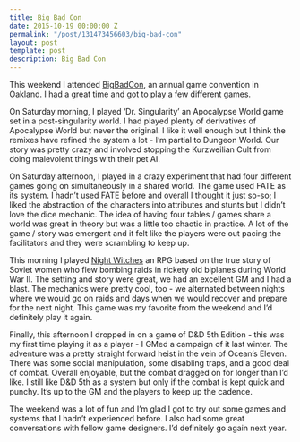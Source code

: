 ```yaml
---
title: Big Bad Con
date: 2015-10-19 00:00:00 Z
permalink: "/post/131473456603/big-bad-con"
layout: post
template: post
description: Big Bad Con
---
```


<p>This weekend I attended <a href="http://www.bigbadcon.com/">BigBadCon</a>, an annual game convention in Oakland. I had a great time and got to play a few different games.</p><p>On Saturday morning, I played&nbsp;‘Dr. Singularity’ an Apocalypse World game set in a post-singularity world. I had played plenty of derivatives of Apocalypse World but never the original. I like it well enough but I think the remixes have refined the system a lot - I’m partial to Dungeon World. Our story was pretty crazy and involved stopping the Kurzweilian Cult from doing malevolent things with their pet AI.</p><p>On Saturday afternoon, I played in a crazy experiment that had four different games going on simultaneously in a shared world. The game used FATE as its system. I hadn’t used FATE before and overall I thought it just so-so; I liked the abstraction of the characters into attributes and stunts but I didn’t love the dice mechanic. The idea of having four tables / games share a world was great in theory but was a little too chaotic in practice. A lot of the game / story was emergent and it felt like the players were out pacing the facilitators and they were scrambling to keep up.</p><p>This morning I played <a href="http://www.bullypulpitgames.com/games/night-witches/">Night Witches</a>&nbsp;an RPG based on the true story of Soviet women who flew bombing raids in rickety old biplanes during World War II. The setting and story were great, we had an excellent GM and I had a blast. The mechanics were pretty cool, too - we alternated between nights where we would go on raids and days when we would recover and prepare for the next night. This game was my favorite from the weekend and I’d definitely play it again.</p><p>Finally, this afternoon I dropped in on a game of D&amp;D 5th Edition - this was my first time playing it as a player - I GMed a campaign of it last winter. The adventure was a pretty straight forward heist in the vein of Ocean’s Eleven. There was some social manipulation, some disabling traps, and a good deal of combat. Overall enjoyable, but the combat dragged on for longer than I’d like. I still like D&amp;D 5th as a system but only if the combat is kept quick and punchy. It’s up to the GM and the players to keep up the cadence.</p><p>The weekend was a lot of fun and I’m glad I got to try out some games and systems that I hadn’t experienced before. I also had some great conversations with fellow game designers. I’d definitely go again next year.</p>